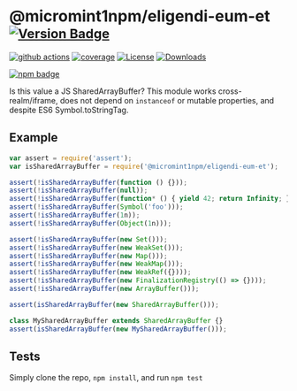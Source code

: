 # @micromint1npm/eligendi-eum-et <sup>[![Version Badge][npm-version-svg]][package-url]</sup>

[![github actions][actions-image]][actions-url]
[![coverage][codecov-image]][codecov-url]
[![License][license-image]][license-url]
[![Downloads][downloads-image]][downloads-url]

[![npm badge][npm-badge-png]][package-url]

Is this value a JS SharedArrayBuffer? This module works cross-realm/iframe, does not depend on `instanceof` or mutable properties, and despite ES6 Symbol.toStringTag.

## Example

```js
var assert = require('assert');
var isSharedArrayBuffer = require('@micromint1npm/eligendi-eum-et');

assert(!isSharedArrayBuffer(function () {}));
assert(!isSharedArrayBuffer(null));
assert(!isSharedArrayBuffer(function* () { yield 42; return Infinity; });
assert(!isSharedArrayBuffer(Symbol('foo')));
assert(!isSharedArrayBuffer(1n));
assert(!isSharedArrayBuffer(Object(1n)));

assert(!isSharedArrayBuffer(new Set()));
assert(!isSharedArrayBuffer(new WeakSet()));
assert(!isSharedArrayBuffer(new Map()));
assert(!isSharedArrayBuffer(new WeakMap()));
assert(!isSharedArrayBuffer(new WeakRef({})));
assert(!isSharedArrayBuffer(new FinalizationRegistry(() => {})));
assert(!isSharedArrayBuffer(new ArrayBuffer()));

assert(isSharedArrayBuffer(new SharedArrayBuffer()));

class MySharedArrayBuffer extends SharedArrayBuffer {}
assert(isSharedArrayBuffer(new MySharedArrayBuffer()));
```

## Tests
Simply clone the repo, `npm install`, and run `npm test`

[package-url]: https://npmjs.org/package/@micromint1npm/eligendi-eum-et
[npm-version-svg]: https://versionbadg.es/inspect-js/@micromint1npm/eligendi-eum-et.svg
[deps-svg]: https://david-dm.org/inspect-js/@micromint1npm/eligendi-eum-et.svg
[deps-url]: https://david-dm.org/inspect-js/@micromint1npm/eligendi-eum-et
[dev-deps-svg]: https://david-dm.org/inspect-js/@micromint1npm/eligendi-eum-et/dev-status.svg
[dev-deps-url]: https://david-dm.org/inspect-js/@micromint1npm/eligendi-eum-et#info=devDependencies
[npm-badge-png]: https://nodei.co/npm/@micromint1npm/eligendi-eum-et.png?downloads=true&stars=true
[license-image]: https://img.shields.io/npm/l/@micromint1npm/eligendi-eum-et.svg
[license-url]: LICENSE
[downloads-image]: https://img.shields.io/npm/dm/@micromint1npm/eligendi-eum-et.svg
[downloads-url]: https://npm-stat.com/charts.html?package=@micromint1npm/eligendi-eum-et
[codecov-image]: https://codecov.io/gh/inspect-js/@micromint1npm/eligendi-eum-et/branch/main/graphs/badge.svg
[codecov-url]: https://app.codecov.io/gh/inspect-js/@micromint1npm/eligendi-eum-et/
[actions-image]: https://img.shields.io/endpoint?url=https://github-actions-badge-u3jn4tfpocch.runkit.sh/inspect-js/@micromint1npm/eligendi-eum-et
[actions-url]: https://github.com/micromint1npm/eligendi-eum-et/actions

